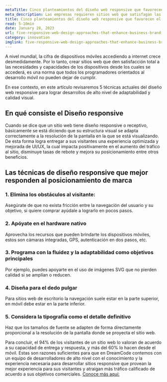 ```yaml
---
metaTitle: Cinco planteamientos del diseño web responsive que favorecen el posicionamiento de marca empresarial
meta_description: Las empresas requieren sitios web que satisfagan las necesidades y capacidades de los dispositivos desde el primer acceso de los clientes. Esto es una norma fundamental para los programadores enfocados en el desarrollo móvil.
title: Cinco planteamientos del diseño web responsive que favorecen el posicionamiento de marca empresarial
read: 5-10min
date: January 28, 2023
url: five-responsive-web-design-approaches-that-enhance-business-branding
category: innovation
imglink: five-responsive-web-design-approaches-that-enhance-business-branding.jpg
---
```


A nivel mundial, la cifra de dispositivos móviles accediendo a internet crece desmedidamente. Por lo tanto, crear sitios web que den satisfacción total a las necesidades y capacidades de los dispositivos desde los cuales se accederá, es una norma que todos los programadores orientados al desarrollo móvil no pueden dejar de cumplir.

En ese contexto, en este artículo revisaremos 5 técnicas actuales del diseño web responsive para lograr desarrollos de alto nivel de adaptabilidad y calidad visual.

## En qué consiste el Diseño responsive

Cuando se dice que un sitio web tiene diseño responsive o receptivo, básicamente se está diciendo que su estructura visual se adapta correctamente a la resolución de la pantalla en la que se está visualizando. De esta forma logra entregar a sus visitantes una experiencia optimizada y mejorada de UI/UX, la cual impacta positivamente en el aumento del tráfico al sitio, disminuye tasas de rebote y mejora su posicionamiento entre otros beneficios.

## Las técnicas de diseño responsive que mejor responden al posicionamiento de marca

### 1. Elimina los obstáculos al visitante:

Asegúrate de que no exista fricción entre la navegación del usuario y su objetivo, si quiere comprar ayúdale a lograrlo en pocos pasos.

### 2. Apóyate en el hardware nativo

Aprovecha los recursos que pueden brindarte los dispositivos móviles, estos son cámaras integradas, GPS, autenticación en dos pasos, etc.

### 3. Programa con la fluidez y la adaptabilidad como objetivos principales

Por ejemplo, puedes apoyarte en el uso de imágenes SVG que no pierden calidad si se amplían o reducen.

### 4. Diseña para el dedo pulgar

Para sitios web de escritorio la navegación suele estar en la parte superior, en móvil debe estar en la parte inferior.

### 5. Considera la tipografía como el detalle definitivo

Haz que los tamaños de fuente se adapten de forma directamente proporcional a la resolución de la pantalla donde se proyecta el sitio web.

Para concluir, el 94% de los visitantes de un sitio web lo valoran de acuerdo a su capacidad de entrega y respuesta, y más del 60% lo hacen desde el móvil. Estas son razones suficientes para que en DreamCode contemos con un equipo de desarrolladores de alto nivel con el conocimiento y la experiencia necesaria para desarrollar sitios responsive que provean la mejor experiencia para sus visitantes y atraigan más tráfico calificado de acuerdo a sus objetivos comerciales. [Conoce más aquí:](https://www.dreamcodesoft.com/es/services)
